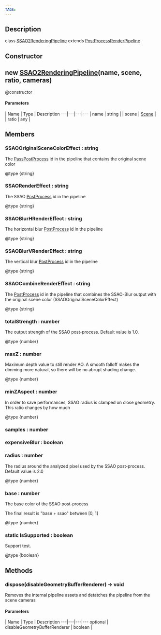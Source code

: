 ```yaml
---
TAGS:
---
```

## Description

class [SSAO2RenderingPipeline](/classes/3.1/SSAO2RenderingPipeline) extends [PostProcessRenderPipeline](/classes/3.1/PostProcessRenderPipeline)



## Constructor

## new [SSAO2RenderingPipeline](/classes/3.1/SSAO2RenderingPipeline)(name, scene, ratio, cameras)

@constructor

#### Parameters
 | Name | Type | Description
---|---|---|---
 | name | string | 
 | scene | [Scene](/classes/3.1/Scene) | 
 | ratio | any | 
## Members

### SSAOOriginalSceneColorEffect : string

The [PassPostProcess](/classes/3.1/PassPostProcess) id in the pipeline that contains the original scene color

@type {string}

### SSAORenderEffect : string

The SSAO [PostProcess](/classes/3.1/PostProcess) id in the pipeline

@type {string}

### SSAOBlurHRenderEffect : string

The horizontal blur [PostProcess](/classes/3.1/PostProcess) id in the pipeline

@type {string}

### SSAOBlurVRenderEffect : string

The vertical blur [PostProcess](/classes/3.1/PostProcess) id in the pipeline

@type {string}

### SSAOCombineRenderEffect : string

The [PostProcess](/classes/3.1/PostProcess) id in the pipeline that combines the SSAO-Blur output with the original scene color (SSAOOriginalSceneColorEffect)

@type {string}

### totalStrength : number

The output strength of the SSAO post-process. Default value is 1.0.

@type {number}

### maxZ : number

Maximum depth value to still render AO. A smooth falloff makes the dimming more natural, so there will be no abrupt shading change.

@type {number}

### minZAspect : number

In order to save performances, SSAO radius is clamped on close geometry. This ratio changes by how much

@type {number}

### samples : number



### expensiveBlur : boolean



### radius : number

The radius around the analyzed pixel used by the SSAO post-process. Default value is 2.0

@type {number}

### base : number

The base color of the SSAO post-process

The final result is "base + ssao" between [0, 1]

@type {number}

### static IsSupported : boolean

Support test.

@type {boolean}

## Methods

### dispose(disableGeometryBufferRenderer) &rarr; void

Removes the internal pipeline assets and detatches the pipeline from the scene cameras

#### Parameters
 | Name | Type | Description
---|---|---|---
optional | disableGeometryBufferRenderer | boolean | 

